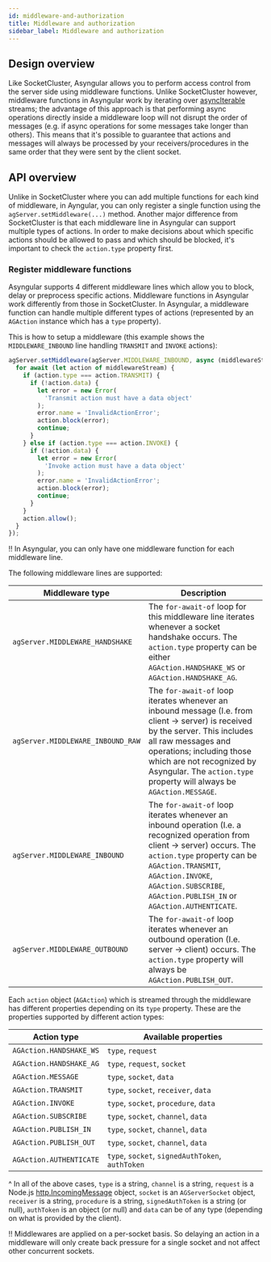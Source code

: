 ```yaml
---
id: middleware-and-authorization
title: Middleware and authorization
sidebar_label: Middleware and authorization
---
```


## Design overview

Like SocketCluster, Asyngular allows you to perform access control from the server side using middleware functions.
Unlike SocketCluster however, middleware functions in Asyngular work by iterating over [asyncIterable](https://developer.mozilla.org/en-US/docs/Web/JavaScript/Reference/Statements/for-await...of#Iterating_over_async_iterables) streams; the advantage of this approach is that performing async operations directly inside a middleware loop will not disrupt the order of messages (e.g. if async operations for some messages take longer than others). This means that it's possible to guarantee that actions and messages will always be processed by your receivers/procedures in the same order that they were sent by the client socket.

## API overview

Unlike in SocketCluster where you can add multiple functions for each kind of middleware, in Ayngular, you can only register a single function using the `agServer.setMiddleware(...)` method.
Another major difference from SocketCluster is that each middleware line in Asyngular can support multiple types of actions. In order to make decisions about which specific actions should be allowed to pass and which should be blocked, it's important to check the `action.type` property first.

### Register middleware functions

Asyngular supports 4 different middleware lines which allow you to block, delay or preprocess specific actions. Middleware functions in Asyngular work differently from those in SocketCluster. In Asyngular, a middleware function can handle multiple different types of actions (represented by an `AGAction` instance which has a `type` property).

This is how to setup a middleware (this example shows the `MIDDLEWARE_INBOUND` line handling `TRANSMIT` and `INVOKE` actions):

```js
agServer.setMiddleware(agServer.MIDDLEWARE_INBOUND, async (middlewareStream) => {
  for await (let action of middlewareStream) {
    if (action.type === action.TRANSMIT) {
      if (!action.data) {
        let error = new Error(
          'Transmit action must have a data object'
        );
        error.name = 'InvalidActionError';
        action.block(error);
        continue;
      }
    } else if (action.type === action.INVOKE) {
      if (!action.data) {
        let error = new Error(
          'Invoke action must have a data object'
        );
        error.name = 'InvalidActionError';
        action.block(error);
        continue;
      }
    }
    action.allow();
  }
});
```

!! In Asyngular, you can only have one middleware function for each middleware line.

The following middleware lines are supported:

| Middleware type | Description |
|------------------------|------------------------------------------------------------------------------------------------------------------------------------------------------------------------------------------------------------------------------------------------------------------------------------------|
| `agServer.MIDDLEWARE_HANDSHAKE` | The `for-await-of` loop for this middleware line iterates whenever a socket handshake occurs. The `action.type` property can be either `AGAction.HANDSHAKE_WS` or `AGAction.HANDSHAKE_AG`. |
| `agServer.MIDDLEWARE_INBOUND_RAW` | The `for-await-of` loop iterates whenever an inbound message (I.e. from client -> server) is received by the server. This includes all raw messages and operations; including those which are not recognized by Asyngular. The `action.type` property will always be `AGAction.MESSAGE`. |
| `agServer.MIDDLEWARE_INBOUND` | The `for-await-of` loop iterates whenever an inbound operation (I.e. a recognized operation from client -> server) occurs. The `action.type` property can be `AGAction.TRANSMIT`, `AGAction.INVOKE`, `AGAction.SUBSCRIBE`, `AGAction.PUBLISH_IN` or `AGAction.AUTHENTICATE`. |
| `agServer.MIDDLEWARE_OUTBOUND` | The `for-await-of` loop iterates whenever an outbound operation (I.e. server -> client) occurs. The `action.type` property will always be `AGAction.PUBLISH_OUT`. |

Each `action` object (`AGAction`) which is streamed through the middleware has different properties depending on its `type` property. These are the properties supported by different action types:

| Action type | Available properties |
|-------------------------|------------------------------------------------------|
| `AGAction.HANDSHAKE_WS` | `type`, `request` |
| `AGAction.HANDSHAKE_AG` | `type`, `request`, `socket` |
| `AGAction.MESSAGE` | `type`, `socket`, `data` |
| `AGAction.TRANSMIT` | `type`, `socket`, `receiver`, `data` |
| `AGAction.INVOKE` | `type`, `socket`, `procedure`, `data` |
| `AGAction.SUBSCRIBE` | `type`, `socket`, `channel`, `data` |
| `AGAction.PUBLISH_IN` | `type`, `socket`, `channel`, `data` |
| `AGAction.PUBLISH_OUT` | `type`, `socket`, `channel`, `data` |
| `AGAction.AUTHENTICATE` | `type`, `socket`, `signedAuthToken`, `authToken` |

^ In all of the above cases, `type` is a string, `channel` is a string, `request` is a Node.js [http.IncomingMessage](https://nodejs.org/api/http.html#http_class_http_incomingmessage) object, `socket` is an `AGServerSocket` object, `receiver` is a string, `procedure` is a string, `signedAuthToken` is a string (or null), `authToken` is an object (or null) and `data` can be of any type (depending on what is provided by the client).

!! Middlewares are applied on a per-socket basis. So delaying an action in a middleware will only create back pressure for a single socket and not affect other concurrent sockets.
